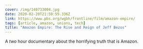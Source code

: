 ```yaml
---
cover: /img/140733004.jpg
date: 2020-02-20T21:59:55.336Z
link: https://www.pbs.org/wgbh/frontline/film/amazon-empire/
tags: [article, amazon, unions, tech]
title: "Amazon Empire: The Rise and Reign of Jeff Bezos"
---
```


A _two_ hour documentary about the horrifying truth that is Amazon.
